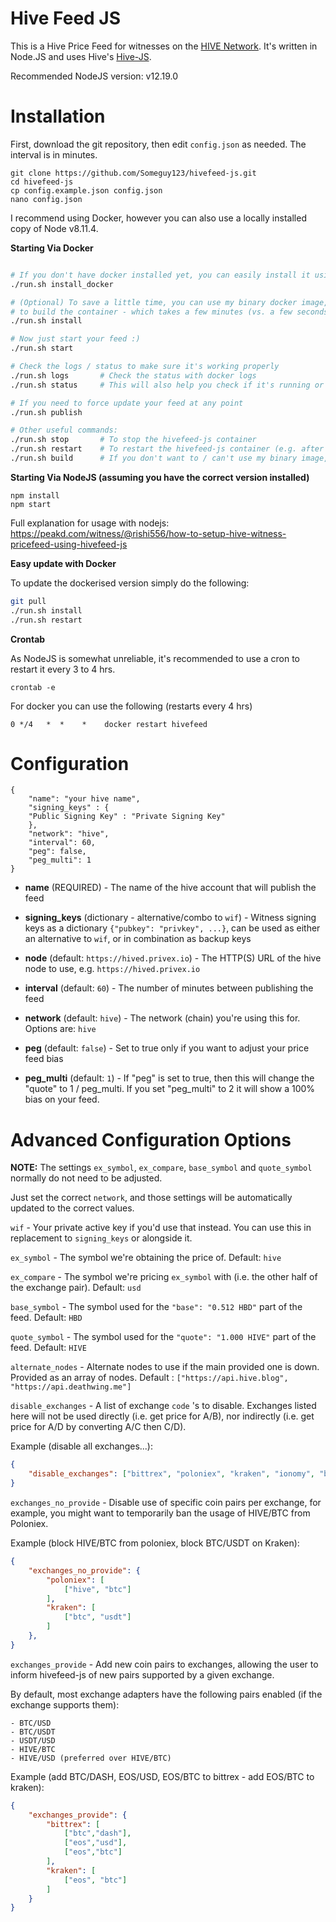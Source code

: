 Hive Feed JS
============

This is a Hive Price Feed for witnesses on the [HIVE Network](https://hive.io). It's
written in Node.JS and uses Hive's [Hive-JS](https://www.npmjs.com/package/@hiveio/hive-js).

Recommended NodeJS version: v12.19.0

Installation
========

First, download the git repository, then edit `config.json` as needed. The interval is in minutes.

```
git clone https://github.com/Someguy123/hivefeed-js.git
cd hivefeed-js
cp config.example.json config.json
nano config.json
```

I recommend using Docker, however you can also use a locally installed copy of Node v8.11.4.

**Starting Via Docker**

```sh

# If you don't have docker installed yet, you can easily install it using run.sh
./run.sh install_docker

# (Optional) To save a little time, you can use my binary docker image, instead of having
# to build the container - which takes a few minutes (vs. a few seconds via binary install)
./run.sh install

# Now just start your feed :)
./run.sh start

# Check the logs / status to make sure it's working properly
./run.sh logs       # Check the status with docker logs
./run.sh status     # This will also help you check if it's running or not.

# If you need to force update your feed at any point
./run.sh publish

# Other useful commands:
./run.sh stop       # To stop the hivefeed-js container
./run.sh restart    # To restart the hivefeed-js container (e.g. after config changes)
./run.sh build      # If you don't want to / can't use my binary image, this will force build a new image locally.

```

**Starting Via NodeJS (assuming you have the correct version installed)**

```
npm install
npm start
```

Full explanation for usage with nodejs: https://peakd.com/witness/@rishi556/how-to-setup-hive-witness-pricefeed-using-hivefeed-js

**Easy update with Docker**

To update the dockerised version simply do the following:

```sh
git pull
./run.sh install
./run.sh restart
```

**Crontab**

As NodeJS is somewhat unreliable, it's recommended to use a cron to restart it every 3 to 4 hrs.

    crontab -e

For docker you can use the following (restarts every 4 hrs)

```
0 */4   *  *    *    docker restart hivefeed
```

Configuration
===========

```
{
    "name": "your hive name",
    "signing_keys" : {
    "Public Signing Key" : "Private Signing Key"
    },
    "network": "hive",
    "interval": 60,
    "peg": false,
    "peg_multi": 1
}
```

- **name** (REQUIRED) - The name of the hive account that will publish the feed

- **signing_keys** (dictionary - alternative/combo to `wif`) - Witness signing keys as a dictionary `{"pubkey": "privkey", ...}`, can be used as either an alternative to `wif`, or in combination as backup keys

- **node** (default: `https://hived.privex.io`) - The HTTP(S) URL of the hive node to use, e.g. `https://hived.privex.io`

- **interval** (default: `60`) - The number of minutes between publishing the feed

- **network** (default: `hive`) - The network (chain) you're using this for. Options are: `hive`

- **peg** (default: `false`) - Set to true only if you want to adjust your price feed bias

- **peg_multi** (default: `1`) - If "peg" is set to true, then this will change the "quote" to 1 / peg_multi. If you set "peg_multi" to 2 it will show a 100% bias on your feed.


Advanced Configuration Options
==============================

**NOTE:** The settings `ex_symbol`, `ex_compare`, `base_symbol` and `quote_symbol` normally do not need to be adjusted.

Just set the correct `network`, and those settings will be automatically updated to the correct values.

`wif` - Your private active key if you'd use that instead. You can use this in replacement to `signing_keys` or alongside it.

`ex_symbol` - The symbol we're obtaining the price of. Default: `hive`

`ex_compare` - The symbol we're pricing `ex_symbol` with (i.e. the other half of the exchange pair). Default: `usd`

`base_symbol` - The symbol used for the `"base": "0.512 HBD"` part of the feed. Default: `HBD`

`quote_symbol` - The symbol used for the `"quote": "1.000 HIVE"` part of the feed. Default: `HIVE`

`alternate_nodes` - Alternate nodes to use if the main provided one is down. Provided as an array of nodes. Default : `["https://api.hive.blog", "https://api.deathwing.me"]`


`disable_exchanges` - A list of exchange `code` 's to disable. Exchanges listed here will not be used
directly (i.e. get price for A/B), nor indirectly (i.e. get price for A/D by converting A/C then C/D).

Example (disable all exchanges...):

```json
{
    "disable_exchanges": ["bittrex", "poloniex", "kraken", "ionomy", "binance"]
}
```

`exchanges_no_provide` - Disable use of specific coin pairs per exchange, for example, you might want
to temporarily ban the usage of HIVE/BTC from Poloniex.

Example (block HIVE/BTC from poloniex, block BTC/USDT on Kraken):

```json
{
    "exchanges_no_provide": {
        "poloniex": [
            ["hive", "btc"]
        ],
        "kraken": [
            ["btc", "usdt"]
        ]
    },
}
```

`exchanges_provide` - Add new coin pairs to exchanges, allowing the user to inform hivefeed-js of
new pairs supported by a given exchange.

By default, most exchange adapters have the following pairs enabled (if the exchange supports them):

    - BTC/USD
    - BTC/USDT
    - USDT/USD
    - HIVE/BTC
    - HIVE/USD (preferred over HIVE/BTC)

Example (add BTC/DASH, EOS/USD, EOS/BTC to bittrex - add EOS/BTC to kraken):

```json
{
    "exchanges_provide": {
        "bittrex": [
            ["btc","dash"],
            ["eos","usd"],
            ["eos","btc"]
        ],
        "kraken": [
            ["eos", "btc"]
        ]
    }
}
```



